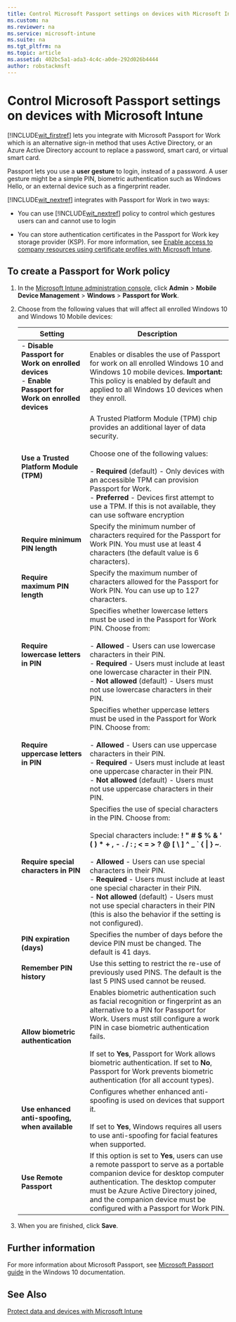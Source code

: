```yaml
---
title: Control Microsoft Passport settings on devices with Microsoft Intune
ms.custom: na
ms.reviewer: na
ms.service: microsoft-intune
ms.suite: na
ms.tgt_pltfrm: na
ms.topic: article
ms.assetid: 402bc5a1-ada3-4c4c-a0de-292d026b4444
author: robstackmsft
---
```

# Control Microsoft Passport settings on devices with Microsoft Intune
[!INCLUDE[wit_firstref](../Token/wit_firstref_md.md)] lets you integrate with Microsoft Passport for Work which is an alternative sign-in method that uses Active Directory, or an Azure Active Directory account to replace a password, smart card, or virtual smart card.

Passport lets you use a **user gesture** to login, instead of a password. A user gesture might be a simple PIN, biometric authentication such as Windows Hello, or an external device such as a fingerprint reader.

[!INCLUDE[wit_nextref](../Token/wit_nextref_md.md)] integrates with Passport for Work in two ways:

-   You can use [!INCLUDE[wit_nextref](../Token/wit_nextref_md.md)] policy to control which gestures users can and cannot use to login

-   You can store authentication certificates in the Passport for Work key storage provider (KSP). For more information, see [Enable access to company resources using certificate profiles with Microsoft Intune](../Topic/Enable-access-to-company-resources-using-certificate-profiles-with-Microsoft-Intune.md).

## To create a Passport for Work policy

1.  In the [Microsoft Intune administration console](https://manage.microsoft.com), click **Admin** &gt; **Mobile Device Management** &gt; **Windows** &gt; **Passport for Work**.

2.  Choose from the following values that will affect all enrolled Windows 10 and Windows 10 Mobile devices:

    |Setting|Description|
    |-----------|---------------|
    |-   **Disable Passport for Work on enrolled devices**<br />-   **Enable Passport for Work on enrolled devices**|Enables or disables the use of Passport for work on all enrolled Windows 10 and Windows 10 mobile devices. **Important:** This policy is enabled by default and applied to all Windows 10 devices when they enroll.|
    |**Use a Trusted Platform Module (TPM)**|A Trusted Platform Module (TPM) chip provides an additional layer of data security.<br /><br />Choose one of the following values:<br /><br />-   **Required** (default) - Only devices with an accessible TPM can provision Passport for Work.<br />-   **Preferred** - Devices first attempt to use a TPM. If this is not available, they can use software encryption|
    |**Require minimum PIN length**|Specify the minimum number of characters required for the Passport for Work PIN. You must use at least 4 characters (the default value is 6 characters). ​|
    |**Require maximum PIN length**|Specify the maximum number of characters allowed for the Passport for Work PIN. You can use up to 127 characters.|
    |**Require lowercase letters in PIN**|Specifies whether lowercase letters must be used  in the Passport for Work PIN. Choose from:<br /><br />-   **Allowed** - Users can use lowercase characters in their PIN.<br />-   **Required** - Users must include at least one lowercase character in their PIN.<br />-   **Not allowed** (default) - Users must not use lowercase characters in their PIN.|
    |**Require uppercase letters in PIN**|Specifies whether uppercase letters must be used  in the Passport for Work PIN. Choose from:<br /><br />-   **Allowed** - Users can use uppercase characters in their PIN.<br />-   **Required** - Users must include at least one uppercase character in their PIN.<br />-   **Not allowed** (default) - Users must not use uppercase characters in their PIN.|
    |**Require special characters in PIN**|Specifies the use of special characters in the PIN. Choose from:<br /><br />Special characters include: **! " # $ % &amp; ' ( ) &#42; + , - . / : ; &lt; = &gt; ? @ [ \ ] ^ _ &#96; { &#124; } ~**.<br /><br />-   **Allowed** - Users can use special characters in their PIN.<br />-   **Required** - Users must include at least one special character in their PIN.<br />-   **Not allowed** (default) - Users must not use special characters in their PIN (this is also the behavior if the setting is not configured).|
    |**PIN expiration (days)**|Specifies the number of days before the device PIN must be changed. The default is 41 days.|
    |**Remember PIN history**|Use this setting to restrict the re-use of previously used PINS. The default is the last 5 PINS used cannot be reused.|
    |**Allow biometric authentication**|Enables biometric authentication such as facial recognition or fingerprint as an alternative to a PIN for Passport for Work. Users must still configure a work PIN in case biometric authentication fails.<br /><br />If set to **Yes**, Passport for Work allows biometric authentication.  If set to **No**, Passport for Work prevents biometric authentication (for all account types).|
    |**Use enhanced anti-spoofing, when available**|Configures whether enhanced anti-spoofing is used on devices that support it.<br /><br />If set to **Yes**, Windows requires all users to use anti-spoofing for facial features when supported.|
    |**Use Remote Passport**|If this option is set to **Yes**, users can use a remote passport to serve as a portable companion device for desktop computer authentication. The desktop computer must be Azure Active Directory joined, and the companion device must be configured with a Passport for Work PIN.|

3.  When you are finished, click **Save**.

## Further information
For more information about Microsoft Passport, see [Microsoft Passport guide](https://technet.microsoft.com/library/mt589441(v=vs.85).aspx) in the Windows 10 documentation.

## See Also
[Protect data and devices with Microsoft Intune](../Topic/Protect-data-and-devices-with-Microsoft-Intune.md)

